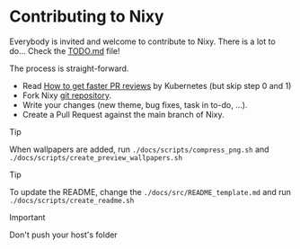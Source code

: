# Contributing to Nixy

Everybody is invited and welcome to contribute to Nixy. There is a lot to do... Check the [TODO.md](./TODO.md) file!

The process is straight-forward.

- Read [How to get faster PR reviews](https://github.com/kubernetes/community/blob/master/contributors/guide/pull-requests.md#best-practices-for-faster-reviews) by Kubernetes (but skip step 0 and 1)
- Fork Nixy [git repository](https://github.com/anotherhadi/nixy).
- Write your changes (new theme, bug fixes, task in to-do, ...).
- Create a Pull Request against the main branch of Nixy.

> [!TIP]
> When wallpapers are added, run `./docs/scripts/compress_png.sh` and `./docs/scripts/create_preview_wallpapers.sh`

> [!TIP]
> To update the README, change the `./docs/src/README_template.md` and run `./docs/scripts/create_readme.sh`

> [!IMPORTANT]
> Don't push your host's folder
